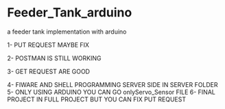 # Feeder_Tank_arduino
a feeder tank implementation with arduino

1-	PUT REQUEST MAYBE FIX
 
2-	POSTMAN IS STILL WORKING
  
3-	GET REQUEST ARE GOOD
 
4-	FIWARE AND SHELL PROGRAMMING SERVER SIDE IN SERVER FOLDER
5-	ONLY USING ARDUINO YOU CAN GO onlyServo_Sensor FILE
6-	FINAL PROJECT IN FULL PROJECT BUT YOU CAN FIX PUT REQUEST

